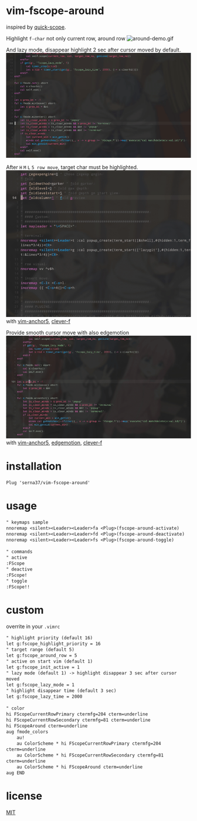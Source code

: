 # vim-fscope-around
inspired by [quick-scope](https://github.com/unblevable/quick-scope).

Highlight `f-char` not only current row, around row
![around-demo.gif](./around-demo.gif)

And lazy mode, disappear highlight 2 sec after cursor moved by default.
![lazy_demo](./lazy_scope_demo.gif)

After `H` `M` `L` `5 row move`, target char must be highlighted.
![usage.gif](./usage.gif)
with [vim-anchor5](https://github.com/serna37/vim-anchor5), [clever-f](https://github.com/rhysd/clever-f.vim)

Provide smooth cursor move with also edgemotion
![fscope_anchor5_edgemotion](./fscope_anchor5_edgemotion.gif)
with [vim-anchor5](https://github.com/serna37/vim-anchor5), [edgemotion](https://github.com/haya14busa/vim-edgemotion), [clever-f](https://github.com/rhysd/clever-f.vim)

# installation
```vim
Plug 'serna37/vim-fscope-around'
```

# usage
```vim
" keymaps sample
nnoremap <silent><Leader><Leader>fa <Plug>(fscope-around-activate)
nnoremap <silent><Leader><Leader>fd <Plug>(fscope-around-deactivate)
nnoremap <silent><Leader><Leader>fs <Plug>(fscope-around-toggle)

" commands
" active
:FScope
" deactive
:FScope!
" toggle
:FScope!!
```

# custom
overrite in your `.vimrc`
```vim
" highlight priority (default 16)
let g:fscope_highlight_priority = 16
" target range (default 5)
let g:fscope_around_row = 5
" active on start vim (default 1)
let g:fscope_init_active = 1
" lazy mode (default 1) -> highlight disappear 3 sec after cursor moved
let g:fscope_lazy_mode = 1
" highlight disappear time (default 3 sec)
let g:fscope_lazy_time = 2000

" color
hi FScopeCurrentRowPrimary ctermfg=204 cterm=underline
hi FScopeCurrentRowSecondary ctermfg=81 cterm=underline
hi FScopeAround cterm=underline
aug fmode_colors
    au!
    au ColorScheme * hi FScopeCurrentRowPrimary ctermfg=204 cterm=underline
    au ColorScheme * hi FScopeCurrentRowSecondary ctermfg=81 cterm=underline
    au ColorScheme * hi FScopeAround cterm=underline
aug END
```
# license
[MIT](./LICENSE)

